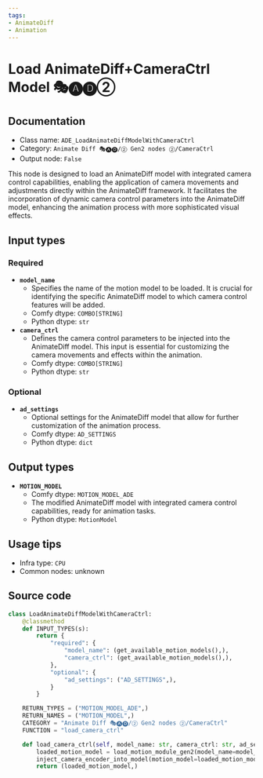```yaml
---
tags:
- AnimateDiff
- Animation
---
```


# Load AnimateDiff+CameraCtrl Model 🎭🅐🅓②
## Documentation
- Class name: `ADE_LoadAnimateDiffModelWithCameraCtrl`
- Category: `Animate Diff 🎭🅐🅓/② Gen2 nodes ②/CameraCtrl`
- Output node: `False`

This node is designed to load an AnimateDiff model with integrated camera control capabilities, enabling the application of camera movements and adjustments directly within the AnimateDiff framework. It facilitates the incorporation of dynamic camera control parameters into the AnimateDiff model, enhancing the animation process with more sophisticated visual effects.
## Input types
### Required
- **`model_name`**
    - Specifies the name of the motion model to be loaded. It is crucial for identifying the specific AnimateDiff model to which camera control features will be added.
    - Comfy dtype: `COMBO[STRING]`
    - Python dtype: `str`
- **`camera_ctrl`**
    - Defines the camera control parameters to be injected into the AnimateDiff model. This input is essential for customizing the camera movements and effects within the animation.
    - Comfy dtype: `COMBO[STRING]`
    - Python dtype: `str`
### Optional
- **`ad_settings`**
    - Optional settings for the AnimateDiff model that allow for further customization of the animation process.
    - Comfy dtype: `AD_SETTINGS`
    - Python dtype: `dict`
## Output types
- **`MOTION_MODEL`**
    - Comfy dtype: `MOTION_MODEL_ADE`
    - The modified AnimateDiff model with integrated camera control capabilities, ready for animation tasks.
    - Python dtype: `MotionModel`
## Usage tips
- Infra type: `CPU`
- Common nodes: unknown


## Source code
```python
class LoadAnimateDiffModelWithCameraCtrl:
    @classmethod
    def INPUT_TYPES(s):
        return {
            "required": {
                "model_name": (get_available_motion_models(),),
                "camera_ctrl": (get_available_motion_models(),),
            },
            "optional": {
                "ad_settings": ("AD_SETTINGS",),
            }
        }

    RETURN_TYPES = ("MOTION_MODEL_ADE",)
    RETURN_NAMES = ("MOTION_MODEL",)
    CATEGORY = "Animate Diff 🎭🅐🅓/② Gen2 nodes ②/CameraCtrl"
    FUNCTION = "load_camera_ctrl"

    def load_camera_ctrl(self, model_name: str, camera_ctrl: str, ad_settings: AnimateDiffSettings=None):
        loaded_motion_model = load_motion_module_gen2(model_name=model_name, motion_model_settings=ad_settings)
        inject_camera_encoder_into_model(motion_model=loaded_motion_model, camera_ctrl_name=camera_ctrl)
        return (loaded_motion_model,)

```
